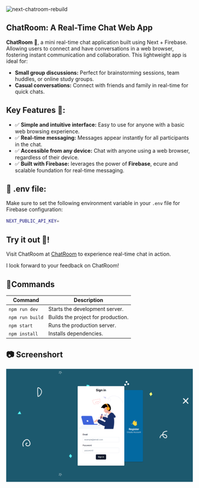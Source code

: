 ![next-chatroom-rebuild](https://socialify.git.ci/alohadancemeow/next-chatroom-rebuild/image?forks=1&issues=1&language=1&name=1&owner=1&pulls=1&stargazers=1&theme=Light)

## ChatRoom: A Real-Time Chat Web App

**ChatRoom** 👋, a mini real-time chat application built using Next + Firebase. Allowing users to connect and have conversations in a web browser, fostering instant communication and collaboration.  This lightweight app is ideal for:

* **Small group discussions:** Perfect for brainstorming sessions, team huddles, or online study groups.
* **Casual conversations:** Connect with friends and family in real-time for quick chats.


## Key Features 🎉:

* ✅ **Simple and intuitive interface:**  Easy to use for anyone with a basic web browsing experience. 
* ✅ **Real-time messaging:**  Messages appear instantly for all participants in the chat.
* ✅ **Accessible from any device:** Chat with anyone using a web browser, regardless of their device.
* ✅ **Built with Firebase:** leverages the power of **Firebase**, ecure and scalable foundation for real-time messaging.

## 📝 .env file:
Make sure to set the following environment variable in your `.env` file for Firebase configuration:

```bash
NEXT_PUBLIC_API_KEY=
```

## Try it out 🚀!

Visit ChatRoom at [ChatRoom](https://alien-paratext-321411.web.app/) to experience real-time chat in action.

I look forward to your feedback on ChatRoom! 


## 🧩Commands  

| Command           | Description                        |  
|-------------------|------------------------------------|  
| `npm run dev`     | Starts the development server.     |  
| `npm run build`   | Builds the project for production. |  
| `npm start`       | Runs the production server.        |  
| `npm install`     | Installs dependencies.             |  

## 📷 Screenshort
![image](public/Screenshot.png)
